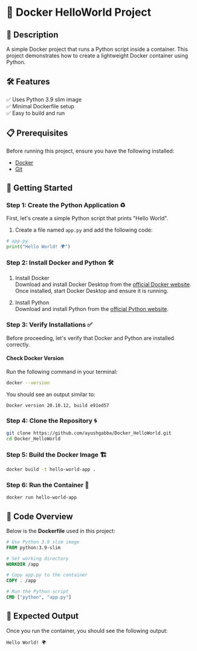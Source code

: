 # 🚀 Docker HelloWorld Project

## 📌 Description

A simple Docker project that runs a Python script inside a container. This project demonstrates how to create a lightweight Docker container using Python.

## 🛠 Features

✅ Uses Python 3.9 slim image\
✅ Minimal Dockerfile setup\
✅ Easy to build and run

## 📋 Prerequisites

Before running this project, ensure you have the following installed:

- [Docker](https://www.docker.com/get-started)
- [Git](https://git-scm.com/downloads)

## 🚀 Getting Started

### Step 1: Create the Python Application ♻️

First, let's create a simple Python script that prints "Hello World".

1. Create a file named `app.py` and add the following code:

```python
# app.py
print("Hello World! 🌍")
```

### Step 2: Install Docker and Python 🛠️

1. Install Docker  
   Download and install Docker Desktop from the [official Docker website](https://www.docker.com/get-started). Once installed, start Docker Desktop and ensure it is running.

2. Install Python  
   Download and install Python from the [official Python website](https://www.python.org/downloads/).

### Step 3: Verify Installations ✅

Before proceeding, let's verify that Docker and Python are installed correctly.

#### Check Docker Version

Run the following command in your terminal:

```bash
docker --version
```

You should see an output similar to:

```
Docker version 20.10.12, build e91ed57
```

### Step 4: Clone the Repository 🌀

```bash
git clone https://github.com/ayushgabba/Docker_HelloWorld.git
cd Docker_HelloWorld
```

### Step 5: Build the Docker Image 🏗️

```bash
docker build -t hello-world-app .
```

### Step 6: Run the Container 🚀

```bash
docker run hello-world-app
```

## 📜 Code Overview

Below is the **Dockerfile** used in this project:

```dockerfile
# Use Python 3.9 slim image
FROM python:3.9-slim

# Set working directory
WORKDIR /app

# Copy app.py to the container
COPY . /app

# Run the Python script
CMD ["python", "app.py"]
```

## 📢 Expected Output

Once you run the container, you should see the following output:

```
Hello World! 🌍
```

